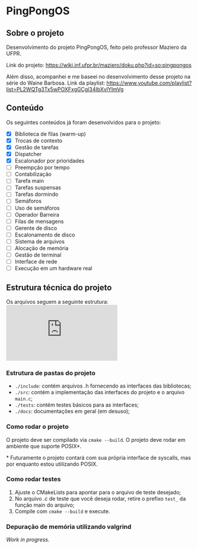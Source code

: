 # PingPongOS

## Sobre o projeto
Desenvolvimento do projeto PingPongOS, feito pelo professor Maziero da UFPR.

Link do projeto: https://wiki.inf.ufpr.br/maziero/doku.php?id=so:pingpongos

Além disso, acompanhei e me baseei no desenvolvimento desse projeto na série do Waine Barbosa. 
Link da playlist: https://www.youtube.com/playlist?list=PL2WQTg3Tx5wPOXFxgGCgl34IbXvlYImVg

## Conteúdo
Os seguintes conteúdos já foram desenvolvidos para o projeto:
- [X] Biblioteca de filas (warm-up)
- [X] Trocas de contexto
- [X] Gestão de tarefas
- [X] Dispatcher
- [X] Escalonador por prioridades
- [ ] Preempção por tempo
- [ ] Contabilização
- [ ] Tarefa main
- [ ] Tarefas suspensas
- [ ] Tarefas dormindo
- [ ] Semáforos
- [ ] Uso de semáforos
- [ ] Operador Barreira
- [ ] Filas de mensagens
- [ ] Gerente de disco
- [ ] Escalonamento de disco
- [ ] Sistema de arquivos
- [ ] Alocação de memória
- [ ] Gestão de terminal
- [ ] Interface de rede
- [ ] Execução em um hardware real

## Estrutura técnica do projeto
Os arquivos seguem a seguinte estrutura:
![img.png](https://wiki.inf.ufpr.br/maziero/lib/exe/fetch.php?media=so:ppos.png)

### Estrutura de pastas do projeto
- `./include`: contém arquivos .h fornecendo as interfaces das bibliotecas;
- `./src`: contém a implementação das interfaces do projeto e o arquivo `main.c`;
- `./tests`: contém testes básicos para as interfaces;
- `./docs`: documentações em geral (em desuso);

### Como rodar o projeto
O projeto deve ser compilado via `cmake --build`. O projeto deve rodar em ambiente que suporte POSIX*. 

\* Futuramente o projeto contará com sua própria interface de syscalls, mas por enquanto estou utilizando POSIX.

### Como rodar testes
1. Ajuste o CMakeLists para apontar para o arquivo de teste desejado;
2. No arquivo .c de teste que você deseja rodar, retire o prefixo `test_` da função main do arquivo;
3. Compile com `cmake --build` e execute.

### Depuração de memória utilizando valgrind
*Work in progress.*
